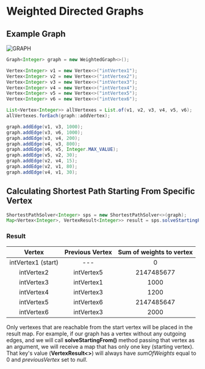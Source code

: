 # Weighted Directed Graphs

## Example Graph

![GRAPH](https://github.com/Echelon133/WeightedGraphShortestPath/blob/master/graph_example/int_graph.png)

```java
Graph<Integer> graph = new WeightedGraph<>();

Vertex<Integer> v1 = new Vertex<>("intVertex1");
Vertex<Integer> v2 = new Vertex<>("intVertex2");
Vertex<Integer> v3 = new Vertex<>("intVertex3");
Vertex<Integer> v4 = new Vertex<>("intVertex4");
Vertex<Integer> v5 = new Vertex<>("intVertex5");
Vertex<Integer> v6 = new Vertex<>("intVertex6");

List<Vertex<Integer>> allVertexes = List.of(v1, v2, v3, v4, v5, v6);
allVertexes.forEach(graph::addVertex);

graph.addEdge(v1, v3, 1000);
graph.addEdge(v3, v6, 1000);
graph.addEdge(v3, v4, 200);
graph.addEdge(v4, v3, 800);
graph.addEdge(v6, v5, Integer.MAX_VALUE);
graph.addEdge(v5, v2, 30);
graph.addEdge(v2, v4, 15);
graph.addEdge(v2, v1, 80);
graph.addEdge(v4, v1, 30);
```

## Calculating Shortest Path Starting From Specific Vertex

```java
ShortestPathSolver<Integer> sps = new ShortestPathSolver<>(graph);
Map<Vertex<Integer>, VertexResult<Integer>> result = sps.solveStartingFrom(v1);
```
### Result

|       Vertex       | Previous Vertex | Sum of weights to vertex |
|:------------------:|:---------------:|:------------------------:|
| intVertex1 (start) |       ---       |             0            |
|     intVertex2     |    intVertex5   |        2147485677        |
|     intVertex3     |    intVertex1   |           1000           |
|     intVertex4     |    intVertex3   |           1200           |
|     intVertex5     |    intVertex6   |        2147485647        |
|     intVertex6     |    intVertex3   |           2000           |


Only vertexes that are reachable from the start vertex will be placed in the result map.
For example, if our graph has a vertex without any outgoing edges, and we will call **solveStartingFrom()** method passing that 
vertex as an argument, we will receive a map that has only one key (starting vertex). That key's value (**VertexResult<>**) will always have *sumOfWeights* equal to 0 and *previousVertex* set to *null*.
